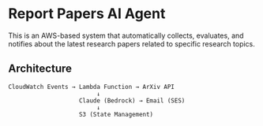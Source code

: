 # Report Papers AI Agent

This is an AWS-based system that automatically collects, evaluates, and notifies about the latest research papers related to specific research topics.

## Architecture

```
CloudWatch Events → Lambda Function → ArXiv API
                         ↓
                    Claude (Bedrock) → Email (SES)
                         ↓
                    S3 (State Management)
```
